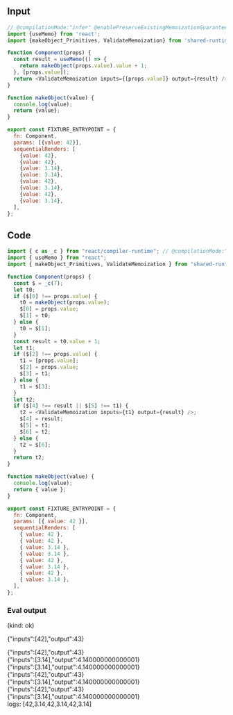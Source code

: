 
## Input

```javascript
// @compilationMode:"infer" @enablePreserveExistingMemoizationGuarantees @validatePreserveExistingMemoizationGuarantees
import {useMemo} from 'react';
import {makeObject_Primitives, ValidateMemoization} from 'shared-runtime';

function Component(props) {
  const result = useMemo(() => {
    return makeObject(props.value).value + 1;
  }, [props.value]);
  return <ValidateMemoization inputs={[props.value]} output={result} />;
}

function makeObject(value) {
  console.log(value);
  return {value};
}

export const FIXTURE_ENTRYPOINT = {
  fn: Component,
  params: [{value: 42}],
  sequentialRenders: [
    {value: 42},
    {value: 42},
    {value: 3.14},
    {value: 3.14},
    {value: 42},
    {value: 3.14},
    {value: 42},
    {value: 3.14},
  ],
};

```

## Code

```javascript
import { c as _c } from "react/compiler-runtime"; // @compilationMode:"infer" @enablePreserveExistingMemoizationGuarantees @validatePreserveExistingMemoizationGuarantees
import { useMemo } from "react";
import { makeObject_Primitives, ValidateMemoization } from "shared-runtime";

function Component(props) {
  const $ = _c(7);
  let t0;
  if ($[0] !== props.value) {
    t0 = makeObject(props.value);
    $[0] = props.value;
    $[1] = t0;
  } else {
    t0 = $[1];
  }
  const result = t0.value + 1;
  let t1;
  if ($[2] !== props.value) {
    t1 = [props.value];
    $[2] = props.value;
    $[3] = t1;
  } else {
    t1 = $[3];
  }
  let t2;
  if ($[4] !== result || $[5] !== t1) {
    t2 = <ValidateMemoization inputs={t1} output={result} />;
    $[4] = result;
    $[5] = t1;
    $[6] = t2;
  } else {
    t2 = $[6];
  }
  return t2;
}

function makeObject(value) {
  console.log(value);
  return { value };
}

export const FIXTURE_ENTRYPOINT = {
  fn: Component,
  params: [{ value: 42 }],
  sequentialRenders: [
    { value: 42 },
    { value: 42 },
    { value: 3.14 },
    { value: 3.14 },
    { value: 42 },
    { value: 3.14 },
    { value: 42 },
    { value: 3.14 },
  ],
};

```
      
### Eval output
(kind: ok) <div>{"inputs":[42],"output":43}</div>
<div>{"inputs":[42],"output":43}</div>
<div>{"inputs":[3.14],"output":4.140000000000001}</div>
<div>{"inputs":[3.14],"output":4.140000000000001}</div>
<div>{"inputs":[42],"output":43}</div>
<div>{"inputs":[3.14],"output":4.140000000000001}</div>
<div>{"inputs":[42],"output":43}</div>
<div>{"inputs":[3.14],"output":4.140000000000001}</div>
logs: [42,3.14,42,3.14,42,3.14]
